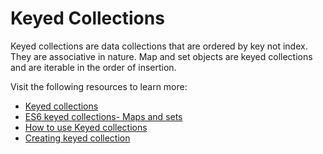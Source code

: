 # Keyed Collections

Keyed collections are data collections that are ordered by key not index. They are associative in nature. Map and set objects are keyed collections and are iterable in the order of insertion.

Visit the following resources to learn more:

- [Keyed collections](https://developer.mozilla.org/en-US/docs/Web/JavaScript/Guide/Keyed_collections)
- [ES6 keyed collections- Maps and sets](https://blog.logrocket.com/es6-keyed-collections-maps-and-sets/)
- [How to use Keyed collections](https://www.freecodecamp.org/news/how-to-use-javascript-collections-map-and-set/)
- [Creating keyed collection](https://youtu.be/4UqSqF4foy4)
